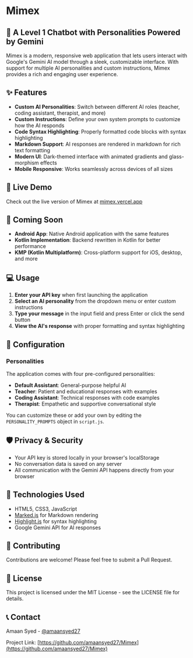 # Mimex

## 🤖 A Level 1 Chatbot with Personalities Powered by Gemini

Mimex is a modern, responsive web application that lets users interact with Google's Gemini AI model through a sleek, customizable interface. With support for multiple AI personalities and custom instructions, Mimex provides a rich and engaging user experience.

## ✨ Features

- **Custom AI Personalities**: Switch between different AI roles (teacher, coding assistant, therapist, and more)
- **Custom Instructions**: Define your own system prompts to customize how the AI responds
- **Code Syntax Highlighting**: Properly formatted code blocks with syntax highlighting
- **Markdown Support**: AI responses are rendered in markdown for rich text formatting
- **Modern UI**: Dark-themed interface with animated gradients and glass-morphism effects
- **Mobile Responsive**: Works seamlessly across devices of all sizes

## 🚀 Live Demo

Check out the live version of Mimex at [mimex.vercel.app](https://mimex.vercel.app)

## 📱 Coming Soon

- **Android App**: Native Android application with the same features
- **Kotlin Implementation**: Backend rewritten in Kotlin for better performance
- **KMP (Kotlin Multiplatform)**: Cross-platform support for iOS, desktop, and more

## 💻 Usage

1. **Enter your API key** when first launching the application
2. **Select an AI personality** from the dropdown menu or enter custom instructions
3. **Type your message** in the input field and press Enter or click the send button
4. **View the AI's response** with proper formatting and syntax highlighting

## 🔧 Configuration

### Personalities

The application comes with four pre-configured personalities:

- **Default Assistant**: General-purpose helpful AI
- **Teacher**: Patient and educational responses with examples
- **Coding Assistant**: Technical responses with code examples
- **Therapist**: Empathetic and supportive conversational style

You can customize these or add your own by editing the `PERSONALITY_PROMPTS` object in `script.js`.

## 🛡️ Privacy & Security

- Your API key is stored locally in your browser's localStorage
- No conversation data is saved on any server
- All communication with the Gemini API happens directly from your browser

## 🧰 Technologies Used

- HTML5, CSS3, JavaScript
- [Marked.js](https://marked.js.org/) for Markdown rendering
- [Highlight.js](https://highlightjs.org/) for syntax highlighting
- Google Gemini API for AI responses

## 🤝 Contributing

Contributions are welcome! Please feel free to submit a Pull Request.

## 📜 License

This project is licensed under the MIT License - see the LICENSE file for details.

## 📞 Contact

Amaan Syed - [@amaansyed27](https://github.com/amaansyed27)

Project Link: [https://github.com/amaansyed27/Mimex](https://github.com/amaansyed27/Mimex)
